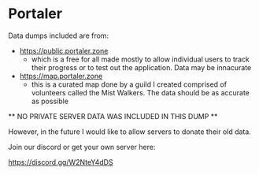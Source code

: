 # Portaler

Data dumps included are from:

- https://public.portaler.zone
  - which is a free for all made mostly to allow individual users to track their progress or to test out the application. Data may be innacurate
- https://map.portaler.zone
  - this is a curated map done by a guild I created comprised of volunteers called the Mist Walkers. The data should be as accurate as possible

** NO PRIVATE SERVER DATA WAS INCLUDED IN THIS DUMP **

However, in the future I would like to allow servers to donate their old data.

Join our discord or get your own server here:

https://discord.gg/W2NteY4dDS
